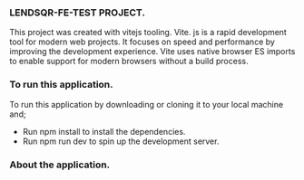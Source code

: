 ### LENDSQR-FE-TEST PROJECT.

This project was created with vitejs tooling.
Vite. js is a rapid development tool for modern web projects. It focuses on speed and performance by improving the development experience. Vite uses native browser ES imports to enable support for modern browsers without a build process.

### To run this application.

To run this application by downloading or cloning it to your local machine and;

- Run npm install to install the dependencies.
- Run npm run dev to spin up the development server.

### About the application.

